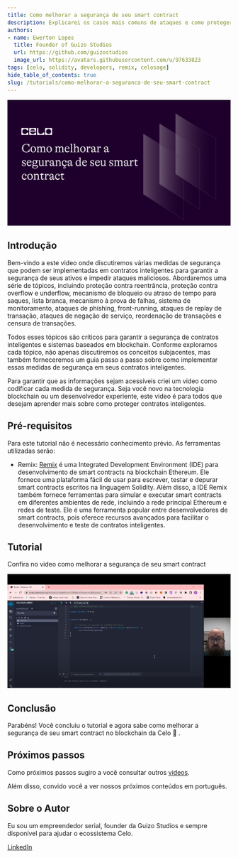 ```yaml
---
title: Como melhorar a segurança de seu smart contract
description: Explicarei os casos mais comuns de ataques e como proteger seu smart contract contra eles
authors:
- name: Ewerton Lopes
  title: Founder of Guizo Studios
  url: https://github.com/guizostudios
  image_url: https://avatars.githubusercontent.com/u/97633823
tags: [celo, solidity, developers, remix, celosage]
hide_table_of_contents: true
slug: /tutorials/como-melhorar-a-seguranca-de-seu-smart-contract
---
```



![header](../../src/data-tutorials/showcase/intermediate/como-melhorar-a-seguranca-do-seu-smart-contract.png)

## Introdução

Bem-vindo a este video onde discutiremos várias medidas de segurança que podem ser implementadas em contratos inteligentes para garantir a segurança de seus ativos e impedir ataques maliciosos. Abordaremos uma série de tópicos, incluindo proteção contra reentrância, proteção contra overflow e underflow, mecanismo de bloqueio ou atraso de tempo para saques, lista branca, mecanismo à prova de falhas, sistema de monitoramento, ataques de phishing, front-running, ataques de replay de transação, ataques de negação de serviço, reordenação de transações e censura de transações.

Todos esses tópicos são críticos para garantir a segurança de contratos inteligentes e sistemas baseados em blockchain. Conforme exploramos cada tópico, não apenas discutiremos os conceitos subjacentes, mas também forneceremos um guia passo a passo sobre como implementar essas medidas de segurança em seus contratos inteligentes.

Para garantir que as informações sejam acessíveis criei um video como codificar cada medida de segurança. Seja você novo na tecnologia blockchain ou um desenvolvedor experiente, este video é para todos que desejam aprender mais sobre como proteger contratos inteligentes.

## Pré-requisitos

Para este tutorial não é necessário conhecimento prévio. As ferramentas utilizadas serão:

- Remix: [Remix](https://remix.ethereum.org/) é uma Integrated Development Environment (IDE) para desenvolvimento de smart contracts na blockchain Ethereum. Ele fornece uma plataforma fácil de usar para escrever, testar e depurar smart contracts escritos na linguagem Solidity. Além disso, a IDE Remix também fornece ferramentas para simular e executar smart contracts em diferentes ambientes de rede, incluindo a rede principal Ethereum e redes de teste. Ele é uma ferramenta popular entre desenvolvedores de smart contracts, pois oferece recursos avançados para facilitar o desenvolvimento e teste de contratos inteligentes.

## Tutorial

Confira no video como melhorar a segurança de seu smart contract

[![Como melhorar a segurança de seu smart contract](../../src/data-tutorials/showcase/intermediate/como-melhorar-a-seguranca-video.jpg)](https://youtu.be/QmcqUIdHRfk)

## Conclusão

Parabéns! Você concluiu o tutorial e agora sabe como melhorar a segurança de seu smart contract no blockchain da Celo 🎉 .

## Próximos passos

Como próximos passos sugiro a você consultar outros [videos](https://docs.celo.org/tutorials?tags=video).

Além disso, convido você a ver nossos próximos conteúdos em português.

## Sobre o Autor

Eu sou um empreendedor serial, founder da Guizo Studios e sempre disponível para ajudar o ecossistema Celo.

[LinkedIn](https://www.linkedin.com/in/ewertonlopes/)
